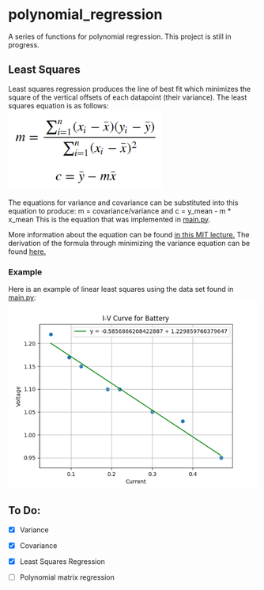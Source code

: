 # polynomial_regression
A series of functions for polynomial regression. This project is still in progress.

## Least Squares
Least squares regression produces the line of best fit which minimizes the square of the vertical offsets of each datapoint (their variance). The least squares equation is as follows:<br/>
![least squares equation](/readme_images/least_squares.png)

The equations for variance and covariance can be substituted into this equation to produce:
m = covariance/variance and c = y_mean - m * x_mean
This is the equation that was implemented in [main.py](main.py).

More information about the equation can be found [in this MIT lecture.](https://www.youtube.com/watch?v=YwZYSTQs-Hk) The derivation of the formula through minimizing the variance equation can be found [here.](https://docs.google.com/document/d/1vXgizn0Zz5VM_mTEfrRqwydfCyn0OY5DNlkieFLRU68/edit?usp=sharing)

### Example
Here is an example of linear least squares using the data set found in [main.py](main.py):  
![example least squares linear regression](/readme_images/iv_curve.png)

## To Do:
- [x] Variance
- [x] Covariance
- [x] Least Squares Regression
- [ ] Polynomial matrix regression

